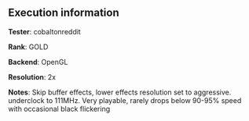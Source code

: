 ## Execution information


**Tester**: cobaltonreddit

**Rank**: GOLD

**Backend**: OpenGL

**Resolution**: 2x

**Notes**: Skip buffer effects, lower effects resolution set to aggressive. underclock to 111MHz. Very playable, rarely drops below 90-95% speed with occasional black flickering